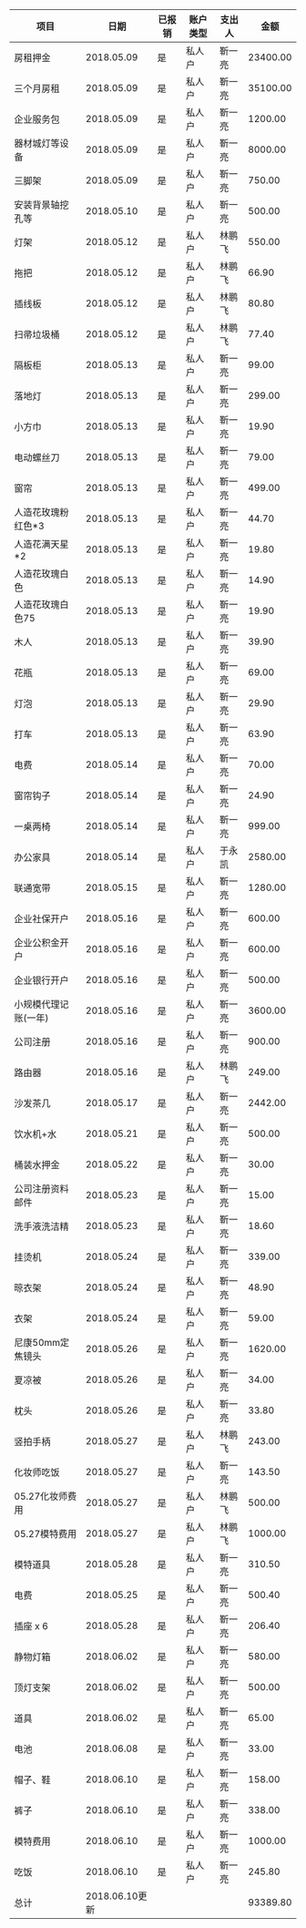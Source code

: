 | **项目**             | **日期**       | **已报销** | **账户类型** | **支出人** | **金额** |
| -------------------- | -------------- | ---------- | ------------ | ---------- | -------- |
| 房租押金             | 2018.05.09     | 是         | 私人户       | 靳一亮     | 23400.00 |
| 三个月房租           | 2018.05.09     | 是         | 私人户       | 靳一亮     | 35100.00 |
| 企业服务包           | 2018.05.09     | 是         | 私人户       | 靳一亮     | 1200.00  |
| 器材城灯等设备       | 2018.05.09     | 是         | 私人户       | 靳一亮     | 8000.00  |
| 三脚架               | 2018.05.09     | 是         | 私人户       | 靳一亮     | 750.00   |
| 安装背景轴挖孔等     | 2018.05.10     | 是         | 私人户       | 靳一亮     | 500.00   |
| 灯架                 | 2018.05.12     | 是         | 私人户       | 林鹏飞     | 550.00   |
| 拖把                 | 2018.05.12     | 是         | 私人户       | 林鹏飞     | 66.90    |
| 插线板               | 2018.05.12     | 是         | 私人户       | 林鹏飞     | 80.80    |
| 扫帚垃圾桶           | 2018.05.12     | 是         | 私人户       | 林鹏飞     | 77.40    |
| 隔板柜               | 2018.05.13     | 是         | 私人户       | 靳一亮     | 99.00    |
| 落地灯               | 2018.05.13     | 是         | 私人户       | 靳一亮     | 299.00   |
| 小方巾               | 2018.05.13     | 是         | 私人户       | 靳一亮     | 19.90    |
| 电动螺丝刀           | 2018.05.13     | 是         | 私人户       | 靳一亮     | 79.00    |
| 窗帘                 | 2018.05.13     | 是         | 私人户       | 靳一亮     | 499.00   |
| 人造花玫瑰粉红色*3   | 2018.05.13     | 是         | 私人户       | 靳一亮     | 44.70    |
| 人造花满天星*2       | 2018.05.13     | 是         | 私人户       | 靳一亮     | 19.80    |
| 人造花玫瑰白色       | 2018.05.13     | 是         | 私人户       | 靳一亮     | 14.90    |
| 人造花玫瑰白色75     | 2018.05.13     | 是         | 私人户       | 靳一亮     | 19.90    |
| 木人                 | 2018.05.13     | 是         | 私人户       | 靳一亮     | 39.90    |
| 花瓶                 | 2018.05.13     | 是         | 私人户       | 靳一亮     | 69.00    |
| 灯泡                 | 2018.05.13     | 是         | 私人户       | 靳一亮     | 29.90    |
| 打车                 | 2018.05.13     | 是         | 私人户       | 靳一亮     | 63.90    |
| 电费                 | 2018.05.14     | 是         | 私人户       | 靳一亮     | 70.00    |
| 窗帘钩子             | 2018.05.14     | 是         | 私人户       | 靳一亮     | 24.90    |
| 一桌两椅             | 2018.05.14     | 是         | 私人户       | 靳一亮     | 999.00   |
| 办公家具             | 2018.05.14     | 是         | 私人户       | 于永凯     | 2580.00  |
| 联通宽带             | 2018.05.15     | 是         | 私人户       | 靳一亮     | 1280.00  |
| 企业社保开户         | 2018.05.16     | 是         | 私人户       | 靳一亮     | 600.00   |
| 企业公积金开户       | 2018.05.16     | 是         | 私人户       | 靳一亮     | 600.00   |
| 企业银行开户         | 2018.05.16     | 是         | 私人户       | 靳一亮     | 500.00   |
| 小规模代理记账(一年) | 2018.05.16     | 是         | 私人户       | 靳一亮     | 3600.00  |
| 公司注册             | 2018.05.16     | 是         | 私人户       | 靳一亮     | 900.00   |
| 路由器               | 2018.05.16     | 是         | 私人户       | 林鹏飞     | 249.00   |
| 沙发茶几             | 2018.05.17     | 是         | 私人户       | 靳一亮     | 2442.00  |
| 饮水机+水            | 2018.05.21     | 是         | 私人户       | 靳一亮     | 500.00   |
| 桶装水押金           | 2018.05.22     | 是         | 私人户       | 靳一亮     | 30.00    |
| 公司注册资料邮件     | 2018.05.23     | 是         | 私人户       | 靳一亮     | 15.00    |
| 洗手液洗洁精         | 2018.05.23     | 是         | 私人户       | 靳一亮     | 18.60    |
| 挂烫机               | 2018.05.24     | 是         | 私人户       | 靳一亮     | 339.00   |
| 晾衣架               | 2018.05.24     | 是         | 私人户       | 靳一亮     | 48.90    |
| 衣架                 | 2018.05.24     | 是         | 私人户       | 靳一亮     | 59.00    |
| 尼康50mm定焦镜头     | 2018.05.26     | 是         | 私人户       | 靳一亮     | 1620.00  |
| 夏凉被               | 2018.05.26     | 是         | 私人户       | 靳一亮     | 34.00    |
| 枕头                 | 2018.05.26     | 是         | 私人户       | 靳一亮     | 33.80    |
| 竖拍手柄             | 2018.05.27     | 是         | 私人户       | 林鹏飞     | 243.00   |
| 化妆师吃饭           | 2018.05.27     | 是         | 私人户       | 靳一亮     | 143.50   |
| 05.27化妆师费用      | 2018.05.27     | 是         | 私人户       | 林鹏飞     | 500.00   |
| 05.27模特费用        | 2018.05.27     | 是         | 私人户       | 林鹏飞     | 1000.00  |
| 模特道具             | 2018.05.28     | 是         | 私人户       | 靳一亮     | 310.50   |
| 电费                 | 2018.05.25     | 是         | 私人户       | 靳一亮     | 500.40   |
| 插座 x 6             | 2018.05.28     | 是         | 私人户       | 靳一亮     | 206.40   |
| 静物灯箱             | 2018.06.02     | 是         | 私人户       | 靳一亮     | 580.00   |
| 顶灯支架             | 2018.06.02     | 是         | 私人户       | 靳一亮     | 500.00   |
| 道具                 | 2018.06.02     | 是         | 私人户       | 靳一亮     | 65.00    |
| 电池                 | 2018.06.08     | 是         | 私人户       | 靳一亮     | 33.00    |
| 帽子、鞋             | 2018.06.10     | 是         | 私人户       | 靳一亮     | 158.00   |
| 裤子                 | 2018.06.10     | 是         | 私人户       | 靳一亮     | 338.00   |
| 模特费用             | 2018.06.10     | 是         | 私人户       | 靳一亮     | 1000.00  |
| 吃饭                 | 2018.06.10     | 是         | 私人户       | 靳一亮     | 245.80   |
| 总计                 | 2018.06.10更新 |            |              |            | 93389.80 |